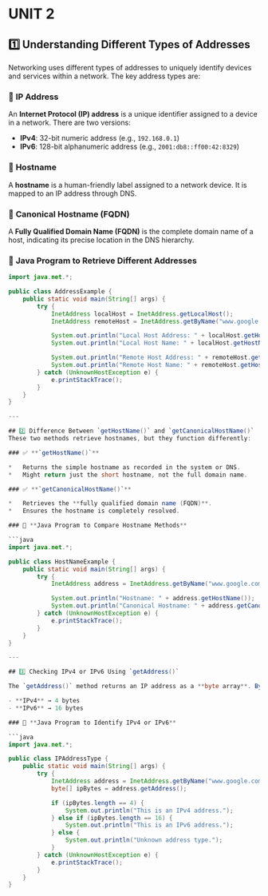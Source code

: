 # **UNIT 2**

## 1️⃣ Understanding Different Types of Addresses

Networking uses different types of addresses to uniquely identify devices and services within a network. The key address types are:

### 🔹 **IP Address**

An **Internet Protocol (IP) address** is a unique identifier assigned to a device in a network. There are two versions:

- **IPv4**: 32-bit numeric address (e.g., `192.168.0.1`)
- **IPv6**: 128-bit alphanumeric address (e.g., `2001:db8::ff00:42:8329`)

### 🔹 **Hostname**

A **hostname** is a human-friendly label assigned to a network device. It is mapped to an IP address through DNS.

### 🔹 **Canonical Hostname (FQDN)**

A **Fully Qualified Domain Name (FQDN)** is the complete domain name of a host, indicating its precise location in the DNS hierarchy.

### 📝 **Java Program to Retrieve Different Addresses**

````java
import java.net.*;

public class AddressExample {
    public static void main(String[] args) {
        try {
            InetAddress localHost = InetAddress.getLocalHost();
            InetAddress remoteHost = InetAddress.getByName("www.google.com");

            System.out.println("Local Host Address: " + localHost.getHostAddress());
            System.out.println("Local Host Name: " + localHost.getHostName());

            System.out.println("Remote Host Address: " + remoteHost.getHostAddress());
            System.out.println("Remote Host Name: " + remoteHost.getHostName());
        } catch (UnknownHostException e) {
            e.printStackTrace();
        }
    }
}

---

## 2️⃣ Difference Between `getHostName()` and `getCanonicalHostName()`
These two methods retrieve hostnames, but they function differently:

### ✅ **`getHostName()`**

*   Returns the simple hostname as recorded in the system or DNS.
*   Might return just the short hostname, not the full domain name.

### ✅ **`getCanonicalHostName()`**

*   Retrieves the **fully qualified domain name (FQDN)**.
*   Ensures the hostname is completely resolved.

### 📝 **Java Program to Compare Hostname Methods**

```java
import java.net.*;

public class HostNameExample {
    public static void main(String[] args) {
        try {
            InetAddress address = InetAddress.getByName("www.google.com");

            System.out.println("Hostname: " + address.getHostName());
            System.out.println("Canonical Hostname: " + address.getCanonicalHostName());
        } catch (UnknownHostException e) {
            e.printStackTrace();
        }
    }
}

---

## 3️⃣ Checking IPv4 or IPv6 Using `getAddress()`

The `getAddress()` method returns an IP address as a **byte array**. By checking the array length, we can determine the address type:

- **IPv4** → 4 bytes
- **IPv6** → 16 bytes

### 📝 **Java Program to Identify IPv4 or IPv6**

```java
import java.net.*;

public class IPAddressType {
    public static void main(String[] args) {
        try {
            InetAddress address = InetAddress.getByName("www.google.com");
            byte[] ipBytes = address.getAddress();

            if (ipBytes.length == 4) {
                System.out.println("This is an IPv4 address.");
            } else if (ipBytes.length == 16) {
                System.out.println("This is an IPv6 address.");
            } else {
                System.out.println("Unknown address type.");
            }
        } catch (UnknownHostException e) {
            e.printStackTrace();
        }
    }
}
````
